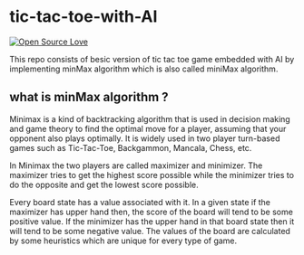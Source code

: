 # tic-tac-toe-with-AI
[![Open Source Love](https://badges.frapsoft.com/os/v1/open-source-150x25.png?v=103)](https://github.com/s-4-m-a-n)


This repo consists of besic version of tic tac toe game embedded with AI by implementing  minMax algorithm which is also called miniMax algorithm.


## what is minMax algorithm ?
Minimax is a kind of backtracking algorithm that is used in decision making and game theory to find the optimal move for a player, assuming that your opponent also plays optimally. It is widely used in two player turn-based games such as Tic-Tac-Toe, Backgammon, Mancala, Chess, etc.

In Minimax the two players are called maximizer and minimizer. The maximizer tries to get the highest score possible while the minimizer tries to do the opposite and get the lowest score possible.

Every board state has a value associated with it. In a given state if the maximizer has upper hand then, the score of the board will tend to be some positive value. If the minimizer has the upper hand in that board state then it will tend to be some negative value. The values of the board are calculated by some heuristics which are unique for every type of game.

